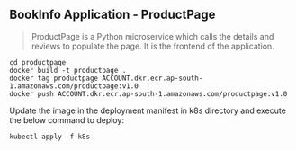 ## BookInfo Application - ProductPage
> ProductPage is a Python microservice which calls the details and reviews to populate the page. It is the frontend of the application.
```
cd productpage
docker build -t productpage .
docker tag productpage ACCOUNT.dkr.ecr.ap-south-1.amazonaws.com/productpage:v1.0
docker push ACCOUNT.dkr.ecr.ap-south-1.amazonaws.com/productpage:v1.0
```
Update the image in the deployment manifest in k8s directory and execute the below command to deploy:
```
kubectl apply -f k8s
```
